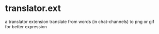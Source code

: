 # translator.ext
 a translator extension translate from words (in chat-channels) to png or gif for better expression
